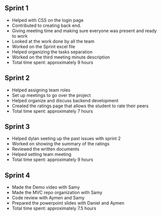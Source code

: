 ## Sprint 1
- Helped with CSS on the login page
- Contributed to creating back end.
- Giving meeting time and making sure everyone was present and ready to work
- Looked at the work done by all the team 
- Worked on the Sprint excel file 
- Helped organizing the tasks separation
- Worked on the third meeting minute description
- Total time spent: approximately 9 hours

## Sprint 2
- Helped assigning team roles
- Set up meetings to go over the project
- Helped organize and discuss backend development
- Created the ratings page that allows the student to rate their peers
- Total time spent: approximately 7 hours

## Sprint 3
- Helped dylan seeting up the past issues with sprint 2
- Worked on showing the summary of the ratings
- Reviewed the written documents
- Helped setting team meeting
- Total time spent: approximately 9 hours

## Sprint 4
- Made the Demo video with Samy
- Made the MVC repo organization with Samy
- Code review with Aymen and Samy
- Prepared the powerpoint slides with Daniel and Aymen
- Total time spent: approximately 7.5 hours
  
